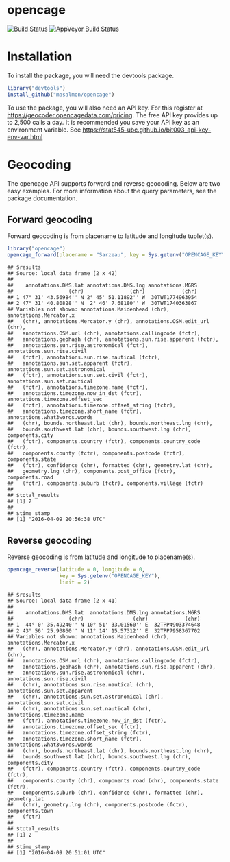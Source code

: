 opencage
========

[![Build Status](https://travis-ci.org/masalmon/opencage.svg?branch=master)](https://travis-ci.org/masalmon/opencage) [![AppVeyor Build Status](https://ci.appveyor.com/api/projects/status/github/masalmon/opencage?branch=master&svg=true)](https://ci.appveyor.com/project/masalmon/opencage)

Installation
============

To install the package, you will need the devtools package.

``` r
library("devtools")
install_github("masalmon/opencage")
```

To use the package, you will also need an API key. For this register at <https://geocoder.opencagedata.com/pricing>. The free API key provides up to 2,500 calls a day. It is recommended you save your API key as an environment variable. See <https://stat545-ubc.github.io/bit003_api-key-env-var.html>

Geocoding
=========

The opencage API supports forward and reverse geocoding. Below are two easy examples. For more information about the query parameters, see the package documentation.

Forward geocoding
-----------------

Forward geocoding is from placename to latitude and longitude tuplet(s).

``` r
library("opencage")
opencage_forward(placename = "Sarzeau", key = Sys.getenv("OPENCAGE_KEY"))
```

    ## $results
    ## Source: local data frame [2 x 42]
    ## 
    ##    annotations.DMS.lat annotations.DMS.lng annotations.MGRS
    ##                  (chr)               (chr)            (chr)
    ## 1 47° 31' 43.56984'' N 2° 45' 51.11892'' W  30TWT1774963954
    ## 2 47° 31' 40.80828'' N  2° 46' 7.68180'' W  30TWT1740363867
    ## Variables not shown: annotations.Maidenhead (chr), annotations.Mercator.x
    ##   (chr), annotations.Mercator.y (chr), annotations.OSM.edit_url (chr),
    ##   annotations.OSM.url (chr), annotations.callingcode (fctr),
    ##   annotations.geohash (chr), annotations.sun.rise.apparent (fctr),
    ##   annotations.sun.rise.astronomical (fctr), annotations.sun.rise.civil
    ##   (fctr), annotations.sun.rise.nautical (fctr),
    ##   annotations.sun.set.apparent (fctr), annotations.sun.set.astronomical
    ##   (fctr), annotations.sun.set.civil (fctr), annotations.sun.set.nautical
    ##   (fctr), annotations.timezone.name (fctr),
    ##   annotations.timezone.now_in_dst (fctr), annotations.timezone.offset_sec
    ##   (fctr), annotations.timezone.offset_string (fctr),
    ##   annotations.timezone.short_name (fctr), annotations.what3words.words
    ##   (chr), bounds.northeast.lat (chr), bounds.northeast.lng (chr),
    ##   bounds.southwest.lat (chr), bounds.southwest.lng (chr), components.city
    ##   (fctr), components.country (fctr), components.country_code (fctr),
    ##   components.county (fctr), components.postcode (fctr), components.state
    ##   (fctr), confidence (chr), formatted (chr), geometry.lat (chr),
    ##   geometry.lng (chr), components.post_office (fctr), components.road
    ##   (fctr), components.suburb (fctr), components.village (fctr)
    ## 
    ## $total_results
    ## [1] 2
    ## 
    ## $time_stamp
    ## [1] "2016-04-09 20:56:38 UTC"

Reverse geocoding
-----------------

Reverse geocoding is from latitude and longitude to placename(s).

``` r
opencage_reverse(latitude = 0, longitude = 0, 
                 key = Sys.getenv("OPENCAGE_KEY"),
                 limit = 2)
```

    ## $results
    ## Source: local data frame [2 x 41]
    ## 
    ##    annotations.DMS.lat  annotations.DMS.lng annotations.MGRS
    ##                  (chr)                (chr)            (chr)
    ## 1  44° 0' 35.49240'' N 10° 51' 33.01560'' E  32TPP4903374648
    ## 2 43° 56' 25.93860'' N 11° 14' 15.57312'' E  32TPP7958367702
    ## Variables not shown: annotations.Maidenhead (chr), annotations.Mercator.x
    ##   (chr), annotations.Mercator.y (chr), annotations.OSM.edit_url (chr),
    ##   annotations.OSM.url (chr), annotations.callingcode (fctr),
    ##   annotations.geohash (chr), annotations.sun.rise.apparent (chr),
    ##   annotations.sun.rise.astronomical (chr), annotations.sun.rise.civil
    ##   (chr), annotations.sun.rise.nautical (chr), annotations.sun.set.apparent
    ##   (chr), annotations.sun.set.astronomical (chr), annotations.sun.set.civil
    ##   (chr), annotations.sun.set.nautical (chr), annotations.timezone.name
    ##   (fctr), annotations.timezone.now_in_dst (fctr),
    ##   annotations.timezone.offset_sec (fctr),
    ##   annotations.timezone.offset_string (fctr),
    ##   annotations.timezone.short_name (fctr), annotations.what3words.words
    ##   (chr), bounds.northeast.lat (chr), bounds.northeast.lng (chr),
    ##   bounds.southwest.lat (chr), bounds.southwest.lng (chr), components.city
    ##   (fctr), components.country (fctr), components.country_code (fctr),
    ##   components.county (chr), components.road (chr), components.state (fctr),
    ##   components.suburb (chr), confidence (chr), formatted (chr), geometry.lat
    ##   (chr), geometry.lng (chr), components.postcode (fctr), components.town
    ##   (fctr)
    ## 
    ## $total_results
    ## [1] 2
    ## 
    ## $time_stamp
    ## [1] "2016-04-09 20:51:01 UTC"
